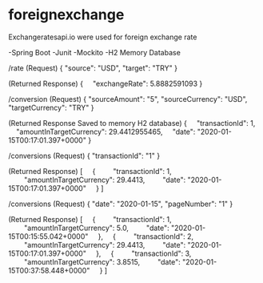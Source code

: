 # foreignexchange

Exchangeratesapi.io were used for foreign exchange rate

-Spring Boot
-Junit 
-Mockito
-H2 Memory Database


/rate (Request)
{
    "source": "USD",
    "target": "TRY"
}

(Returned Response)
{
    "exchangeRate": 5.8882591093
}


/conversion (Request)
{
    "sourceAmount": "5",
    "sourceCurrency": "USD",
    "targetCurrency": "TRY"
}

(Returned Response Saved to memory H2 database)
{
    "transactionId": 1,
    "amountInTargetCurrency": 29.4412955465,
    "date": "2020-01-15T00:17:01.397+0000"
}


/conversions (Request)
{
    "transactionId": "1"
}

(Returned Response)
[
    {
        "transactionId": 1,
        "amountInTargetCurrency": 29.4413,
        "date": "2020-01-15T00:17:01.397+0000"
    }
]


/conversions (Request)
{
    "date": "2020-01-15",
    "pageNumber": "1"
}

(Returned Response)
[
    {
        "transactionId": 1,
        "amountInTargetCurrency": 5.0,
        "date": "2020-01-15T00:15:55.042+0000"
    },
    {
        "transactionId": 2,
        "amountInTargetCurrency": 29.4413,
        "date": "2020-01-15T00:17:01.397+0000"
    },
    {
        "transactionId": 3,
        "amountInTargetCurrency": 3.8515,
        "date": "2020-01-15T00:37:58.448+0000"
    }
]


